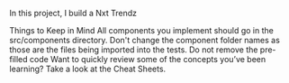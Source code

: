In this project, I build a Nxt Trendz 

Things to Keep in Mind
All components you implement should go in the src/components directory.
Don't change the component folder names as those are the files being imported into the tests.
Do not remove the pre-filled code
Want to quickly review some of the concepts you’ve been learning? Take a look at the Cheat Sheets.
